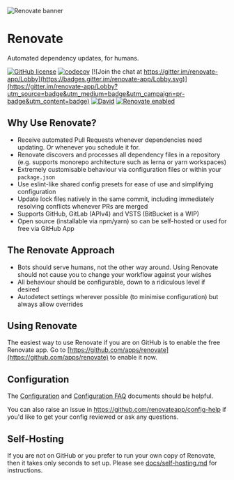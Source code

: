 ![Renovate banner](https://renovateapp.com/images/design/header_small.jpg)

# Renovate

Automated dependency updates, for humans.

[![GitHub license](https://img.shields.io/badge/license-MIT-blue.svg)](https://raw.githubusercontent.com/renovateapp/renovate/master/license)
[![codecov](https://codecov.io/gh/renovateapp/renovate/branch/master/graph/badge.svg)](https://codecov.io/gh/renovateapp/renovate)
[![Join the chat at https://gitter.im/renovate-app/Lobby](https://badges.gitter.im/renovate-app/Lobby.svg)](https://gitter.im/renovate-app/Lobby?utm_source=badge&utm_medium=badge&utm_campaign=pr-badge&utm_content=badge)
[![David](https://david-dm.org/renovateapp/renovate.svg)](https://david-dm.org/renovateapp/renovate)
[![Renovate enabled](https://img.shields.io/badge/renovate-enabled-brightgreen.svg)](https://renovateapp.com/)

## Why Use Renovate?

* Receive automated Pull Requests whenever dependencies need updating. Or whenever you schedule it for.
* Renovate discovers and processes all dependency files in a repository (e.g. supports
  monorepo architecture such as lerna or yarn workspaces)
* Extremely customisable behaviour via configuration files or within your `package.json`
* Use eslint-like shared config presets for ease of use and simplifying configuration
* Update lock files natively in the same commit, including immediately resolving conflicts whenever PRs are merged
* Supports GitHub, GitLab (APIv4) and VSTS (BitBucket is a WIP)
* Open source (installable via npm/yarn) so can be self-hosted or used for free via GitHub App

## The Renovate Approach

* Bots should serve humans, not the other way around. Using Renovate should not cause you to change your workflow against your wishes
* All behaviour should be configurable, down to a ridiculous level if desired
* Autodetect settings wherever possible (to minimise configuration) but always allow overrides

## Using Renovate

The easiest way to use Renovate if you are on GitHub is to enable the free Renovate app. Go to
[https://github.com/apps/renovate](https://github.com/apps/renovate) to enable
it now.

## Configuration

The
[Configuration](https://github.com/renovateapp/renovate/blob/master/docs/configuration.md)
and
[Configuration FAQ](https://github.com/renovateapp/renovate/blob/master/docs/faq.md)
documents should be helpful.

You can also raise an issue in https://github.com/renovateapp/config-help if
you'd like to get your config reviewed or ask any questions.

## Self-Hosting

If you are not on GitHub or you prefer to run your own copy of Renovate, then it takes only seconds to set up. Please see [docs/self-hosting.md](https://github.com/renovateapp/renovate/blob/master/docs/self-hosting.md) for instructions.
